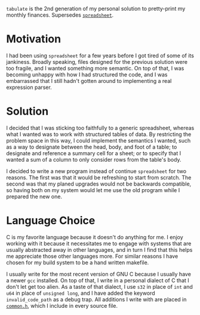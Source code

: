 `tabulate` is the 2nd generation of my personal solution to pretty-print my
monthly finances. Supersedes [`spreadsheet`](https://github.com/levirak/spreadsheet).

# Motivation

I had been using `spreadsheet` for a few years before I got tired of some of
its jankiness. Broadly speaking, files designed for the previous solution were
too fragile, and I wanted something more semantic. On top of that, I was
becoming unhappy with how I had structured the code, and I was embarrassed that I
still hadn't gotten around to implementing a real expression parser.

# Solution

I decided that I was sticking too faithfully to a generic spreadsheet, whereas
what I wanted was to work with structured tables of data. By restricting the
problem space in this way, I could implement the semantics I wanted, such as a
way to designate between the head, body, and foot of a table; to designate and
reference a summary cell for a sheet; or to specify that I wanted a sum of a
column to only consider rows from the table's body.

I decided to write a new program instead of continue `spreadsheet` for two
reasons. The first was that it would be refreshing to start from scratch. The
second was that my planed upgrades would not be backwards compatible, so having
both on my system would let me use the old program while I prepared the new
one.

# Language Choice

C is my favorite language because it doesn't do anything for me. I enjoy
working with it because it necessitates me to engage with systems that are
usually abstracted away in other languages, and in turn I find that this helps
me appreciate those other languages more. For similar reasons I have chosen for
my build system to be a hand written makefile.

I usually write for the most recent version of GNU C because I usually have a
newer `gcc` installed. On top of that, I write in a personal dialect of C that
I don't let get too alien. As a taste of that dialect, I use `s32` in place of
`int` and `u64` in place of `unsigned long`, and I have added the keyword
`invalid_code_path` as a debug trap. All additions I write with are placed in
[`common.h`](src/common.h), which I include in every source file.
